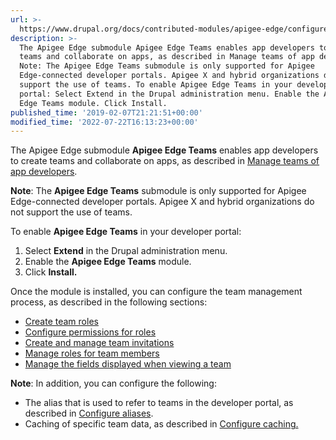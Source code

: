 ```yaml
---
url: >-
  https://www.drupal.org/docs/contributed-modules/apigee-edge/configure-team-management
description: >-
  The Apigee Edge submodule Apigee Edge Teams enables app developers to create
  teams and collaborate on apps, as described in Manage teams of app developers.
  Note: The Apigee Edge Teams submodule is only supported for Apigee
  Edge-connected developer portals. Apigee X and hybrid organizations do not
  support the use of teams. To enable Apigee Edge Teams in your developer
  portal: Select Extend in the Drupal administration menu. Enable the Apigee
  Edge Teams module. Click Install.
published_time: '2019-02-07T21:21:51+00:00'
modified_time: '2022-07-22T16:13:23+00:00'
---
```

The Apigee Edge submodule **Apigee Edge Teams** enables app developers to create teams and collaborate on apps, as described in [Manage teams of app developers](/docs/8/modules/apigee-edge/understand-how-app-developers-interact-with-the-apigee-edge-module#teams).

**Note**: The **Apigee Edge Teams** submodule is only supported for Apigee Edge-connected developer portals. Apigee X and hybrid organizations do not support the use of teams.

To enable **Apigee Edge Teams** in your developer portal:

1. Select **Extend** in the Drupal administration menu.
2. Enable the **Apigee Edge Teams** module.
3. Click **Install.**

Once the module is installed, you can configure the team management process, as described in the following sections:

* [Create team roles](#create-team-roles)
* [Configure permissions for roles](#configure-permissions-for-roles)
* [Create and manage team invitations](#manage-team-invites)
* [Manage roles for team members](#add-roles-to-team-members)
* [Manage the fields displayed when viewing a team](#manage-fields)

**Note**: In addition, you can configure the following:

* The alias that is used to refer to teams in the developer portal, as described in [Configure aliases](configure-aliases).
* Caching of specific team data, as described in [Configure caching.](configure-caching)